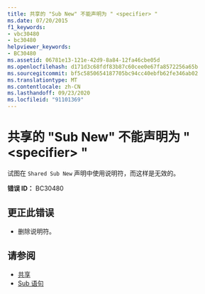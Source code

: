 ```yaml
---
title: 共享的 "Sub New" 不能声明为 " <specifier> "
ms.date: 07/20/2015
f1_keywords:
- vbc30480
- bc30480
helpviewer_keywords:
- BC30480
ms.assetid: 06781e13-121e-42d9-8a84-12fa46cbe05d
ms.openlocfilehash: d171d3c68fdf83b87c60cee0e67fa8572256a65b
ms.sourcegitcommit: bf5c5850654187705bc94cc40ebfb62fe346ab02
ms.translationtype: MT
ms.contentlocale: zh-CN
ms.lasthandoff: 09/23/2020
ms.locfileid: "91101369"
---
```

# <a name="shared-sub-new-cannot-be-declared-specifier"></a>共享的 "Sub New" 不能声明为 " \<specifier> "

试图在 `Shared Sub New` 声明中使用说明符，而这样是无效的。  
  
 **错误 ID：** BC30480  
  
## <a name="to-correct-this-error"></a>更正此错误  
  
- 删除说明符。  
  
## <a name="see-also"></a>请参阅

- [共享](../language-reference/modifiers/shared.md)
- [Sub 语句](../language-reference/statements/sub-statement.md)
